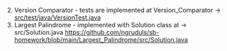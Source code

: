 2. Version Comparator - tests are implemented at Version_Comparator -> [src/test/java/VersionTest.java](https://github.com/ngruduls/sb-homework/blob/main/Version_Comparator/src/test/java/VersionTest.java)
3. Largest Palindrome - implemented with Solution class at -> src/Solution.java https://github.com/ngruduls/sb-homework/blob/main/Largest_Palindrome/src/Solution.java
